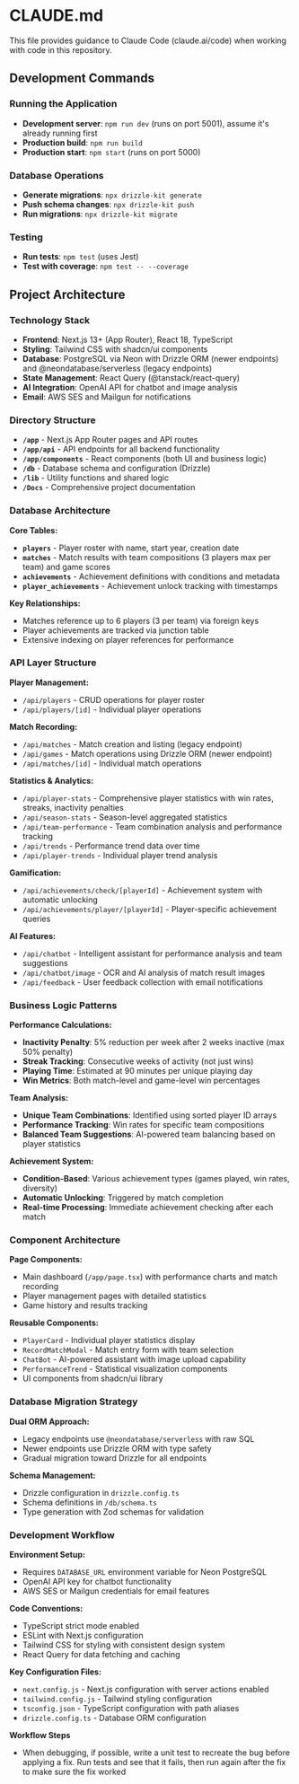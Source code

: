 # CLAUDE.md

This file provides guidance to Claude Code (claude.ai/code) when working with code in this repository.

## Development Commands

### Running the Application
- **Development server**: `npm run dev` (runs on port 5001), assume it's already running first
- **Production build**: `npm run build`
- **Production start**: `npm start` (runs on port 5000)

### Database Operations
- **Generate migrations**: `npx drizzle-kit generate`
- **Push schema changes**: `npx drizzle-kit push`
- **Run migrations**: `npx drizzle-kit migrate`

### Testing
- **Run tests**: `npm test` (uses Jest)
- **Test with coverage**: `npm test -- --coverage`

## Project Architecture

### Technology Stack
- **Frontend**: Next.js 13+ (App Router), React 18, TypeScript
- **Styling**: Tailwind CSS with shadcn/ui components
- **Database**: PostgreSQL via Neon with Drizzle ORM (newer endpoints) and @neondatabase/serverless (legacy endpoints)
- **State Management**: React Query (@tanstack/react-query)
- **AI Integration**: OpenAI API for chatbot and image analysis
- **Email**: AWS SES and Mailgun for notifications

### Directory Structure
- **`/app`** - Next.js App Router pages and API routes
- **`/app/api`** - API endpoints for all backend functionality  
- **`/app/components`** - React components (both UI and business logic)
- **`/db`** - Database schema and configuration (Drizzle)
- **`/lib`** - Utility functions and shared logic
- **`/Docs`** - Comprehensive project documentation

### Database Architecture

**Core Tables:**
- **`players`** - Player roster with name, start year, creation date
- **`matches`** - Match results with team compositions (3 players max per team) and game scores
- **`achievements`** - Achievement definitions with conditions and metadata
- **`player_achievements`** - Achievement unlock tracking with timestamps

**Key Relationships:**
- Matches reference up to 6 players (3 per team) via foreign keys
- Player achievements are tracked via junction table
- Extensive indexing on player references for performance

### API Layer Structure

**Player Management:**
- `/api/players` - CRUD operations for player roster
- `/api/players/[id]` - Individual player operations

**Match Recording:**
- `/api/matches` - Match creation and listing (legacy endpoint)
- `/api/games` - Match operations using Drizzle ORM (newer endpoint)
- `/api/matches/[id]` - Individual match operations

**Statistics & Analytics:**
- `/api/player-stats` - Comprehensive player statistics with win rates, streaks, inactivity penalties
- `/api/season-stats` - Season-level aggregated statistics
- `/api/team-performance` - Team combination analysis and performance tracking
- `/api/trends` - Performance trend data over time
- `/api/player-trends` - Individual player trend analysis

**Gamification:**
- `/api/achievements/check/[playerId]` - Achievement system with automatic unlocking
- `/api/achievements/player/[playerId]` - Player-specific achievement queries

**AI Features:**
- `/api/chatbot` - Intelligent assistant for performance analysis and team suggestions
- `/api/chatbot/image` - OCR and AI analysis of match result images
- `/api/feedback` - User feedback collection with email notifications

### Business Logic Patterns

**Performance Calculations:**
- **Inactivity Penalty**: 5% reduction per week after 2 weeks inactive (max 50% penalty)
- **Streak Tracking**: Consecutive weeks of activity (not just wins)
- **Playing Time**: Estimated at 90 minutes per unique playing day
- **Win Metrics**: Both match-level and game-level win percentages

**Team Analysis:**
- **Unique Team Combinations**: Identified using sorted player ID arrays
- **Performance Tracking**: Win rates for specific team compositions
- **Balanced Team Suggestions**: AI-powered team balancing based on player statistics

**Achievement System:**
- **Condition-Based**: Various achievement types (games played, win rates, diversity)
- **Automatic Unlocking**: Triggered by match completion
- **Real-time Processing**: Immediate achievement checking after each match

### Component Architecture

**Page Components:**
- Main dashboard (`/app/page.tsx`) with performance charts and match recording
- Player management pages with detailed statistics
- Game history and results tracking

**Reusable Components:**
- `PlayerCard` - Individual player statistics display
- `RecordMatchModal` - Match entry form with team selection
- `ChatBot` - AI-powered assistant with image upload capability
- `PerformanceTrend` - Statistical visualization components
- UI components from shadcn/ui library

### Database Migration Strategy

**Dual ORM Approach:**
- Legacy endpoints use `@neondatabase/serverless` with raw SQL
- Newer endpoints use Drizzle ORM with type safety
- Gradual migration toward Drizzle for all endpoints

**Schema Management:**
- Drizzle configuration in `drizzle.config.ts`
- Schema definitions in `/db/schema.ts`
- Type generation with Zod schemas for validation

### Development Workflow

**Environment Setup:**
- Requires `DATABASE_URL` environment variable for Neon PostgreSQL
- OpenAI API key for chatbot functionality
- AWS SES or Mailgun credentials for email features

**Code Conventions:**
- TypeScript strict mode enabled
- ESLint with Next.js configuration
- Tailwind CSS for styling with consistent design system
- React Query for data fetching and caching

**Key Configuration Files:**
- `next.config.js` - Next.js configuration with server actions enabled
- `tailwind.config.js` - Tailwind styling configuration
- `tsconfig.json` - TypeScript configuration with path aliases
- `drizzle.config.ts` - Database ORM configuration

**Workflow Steps**
- When debugging, if possible, write a unit test to recreate the bug before applying a fix.  Run tests and see that it fails, then run again after the fix to make sure the fix worked